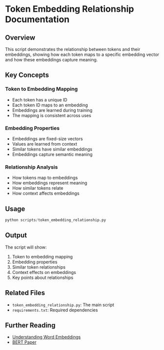 # Token Embedding Relationship Documentation

## Overview
This script demonstrates the relationship between tokens and their embeddings, showing how each token maps to a specific embedding vector and how these embeddings capture meaning.

## Key Concepts

### Token to Embedding Mapping
- Each token has a unique ID
- Each token ID maps to an embedding
- Embeddings are learned during training
- The mapping is consistent across uses

### Embedding Properties
- Embeddings are fixed-size vectors
- Values are learned from context
- Similar tokens have similar embeddings
- Embeddings capture semantic meaning

### Relationship Analysis
- How tokens map to embeddings
- How embeddings represent meaning
- How similar tokens relate
- How context affects embeddings

## Usage
```python
python scripts/token_embedding_relationship.py
```

## Output
The script will show:
1. Token to embedding mapping
2. Embedding properties
3. Similar token relationships
4. Context effects on embeddings
5. Key points about relationships

## Related Files
- `token_embedding_relationship.py`: The main script
- `requirements.txt`: Required dependencies

## Further Reading
- [Understanding Word Embeddings](https://www.tensorflow.org/tutorials/text/word_embeddings)
- [BERT Paper](https://arxiv.org/abs/1810.04805) 